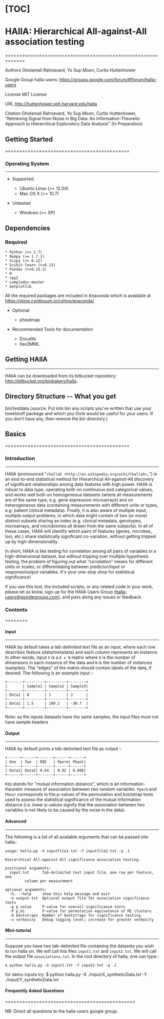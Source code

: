 [TOC]
=============================================================
# HAllA: Hierarchical All-against-All association testing #
=============================================================

Authors
 Gholamali Rahnavard, Yo Sup Moon, Curtis Huttenhower

Google Group
 halla-users: https://groups.google.com/forum/#!forum/halla-users

License
 MIT License

URL
 http://huttenhower.sph.harvard.edu/halla

Citation
 Gholamali Rahnavard, Yo Sup Moon, Curtis Huttenhower, "Retrieving Signal from Noise in Big Data: An Information-Theoretic Approach to Hierarchical Exploratory Data Analysis" (In Preparation)



## Getting Started ##
============================================ 

### Operating System ###
--------------------------------------------

* Supported 
	* Ubuntu Linux (>= 12.04) 
	* Mac OS X (>= 10.7)

* Untested  
	* Windows (>= XP) 

Dependencies 
--------------------------------------------

### Required ###
	* Python (>= 2.7)
	* Numpy (>= 1.7.1)
	* Scipy (>= 0.12) 
	* Scikit-learn (>=0.13) 
	* Pandas (>=0.15.2)
	* R 
 	* rpy2
	* sampledoc-master
	* matplotlib
All the required packages are included in Anaconda which is available at https://store.continuum.io/cshop/anaconda/

* Optional
	* pheatmap

* Recommended Tools for documentation 
	* Docutils
	* itex2MML

## Getting HAllA ##
--------------------------------------------

HAllA can be downloaded from its bitbucket repository: http://bitbucket.org/biobakery/halla.

Directory Structure -- What you get 
---------------------------------------------

bin/testdata (source: Put into bin any scripts you’ve written that use your towelstuff package and which you think would be useful for your users. If you don’t have any, then remove the bin directory.)



## Basics ## 
============================================

### Introduction ###
--------------------------------------------

HAllA (pronounced "`challah <http://en.wikipedia.org/wiki/Challah>`_") is an
end-to-end statistical method for Hierarchical All-against-All discovery of
significant relationships among data features with high power.  HAllA is robust
to data type, operating both on continuous and categorical values, and works well
both on homogeneous datasets (where all measurements are of the same type, e.g.
gene expression microarrays) and on heterogeneous data (containing measurements
with different units or types, e.g. patient clinical metadata).  Finally, it is
also aware of multiple input, multiple output problems, in which data might
contain of two (or more) distinct subsets sharing an index (e.g. clinical metadata,
genotypes, microarrays, and microbiomes all drawn from the same subjects).  In
all of these cases, HAllA will identify which pairs of features (genes,
microbes, loci, etc.) share statistically significant co-variation, without
getting tripped up by high-dimensionality.

In short, HAllA is like testing for correlation among all pairs of variables
in a high-dimensional dataset, but without tripping over multiple hypothesis
testing, the problem of figuring out what "correlation" means for different
units or scales, or differentiating between predictor/input or response/output
variables.  It's your one-stop shop for statistical significance!

If you use this tool, the included scripts, or any related code in your work,
please let us know, sign up for the HAllA Users Group (halla-users@googlegroups.com), and pass along any issues or feedback.

### Contents ###
========

#### Input #####
----------------------------------------------

HAllA by default takes a tab-delimited text file as an input, where each row describes feature (data/metadata) and each column represents an instance. In other words, input `X` is a `D x N` matrix where `D` is the number of dimensions in each instance of the data and `N` is the number of instances (samples). The "edges" of the matrix should contain labels of the data, if desired. The following is an example input ::

	+-------+---------+---------+--------+
	|       | Sample1 | Sample2 | Sample3|
	+-------+---------+---------+--------+
	| Data1 | 0       | 1       | 2      |
	+-------+---------+---------+--------+ 
	| Data2 | 1.5     | 100.2   | -30.7  |
	+-------+---------+---------+--------+

Note: as the inputs datasets have the same samples, the input files must not have sample headers

#### Output ####
-----------------------------------------------

HAllA by default prints a tab-delimited text file as output ::

	+------+------+-------+------+------+
	| One  | Two  | MID   | Pperm| Pboot|
	+------+------+-------+------+------+
	| Data1| Data2| 0.64  | 0.02 | 0.008|
	+------+------+-------+------+------+  	

`MID` stands for "mutual information distance", which is an information-theoretic measure of association between two random variables. `Pperm` and `Pboot` corresponds to the p-values of the permutation and bootstrap tests used to assess the statistical significance of the mutual information distance (i.e. lower p-values signify that the association between two variables 
is not likely to be caused by the noise in the data).  


#### Advanced ####
------------------------------------------------

The following is a list of all available arguments that can be passed into halla:: 

	usage: halla.py -X inputfile1.txt -Y inputfile2.txt -q .1 

	Hierarchical All-against-All significance association testing.

	positional arguments:
	  input.txt      Tab-delimited text input file, one row per feature, one
			 column per measurement

	optional arguments:
	  -h, --help     show this help message and exit
	  -o output.txt  Optional output file for association significance tests
	  -p p_value     P-value for overall significance tests
	  -P p_mi        P-value for permutation equivalence of MI clusters
	  -b bootstraps  Number of bootstraps for significance testing
	  -v verbosity   Debug logging level; increase for greater verbosity

#### Mini-tutorial ####
---------------------------------------------------

Suppose you have two tab-delimited file containing the datasets you wish to run halla on. We will call this files `input1.txt` and `input2.txt`. We will call the output file `associations.txt`. In the root directory of halla, one can type::
	
	$ python halla.py -X input1.txt -Y input2.txt -q .2 
for demo inputs try:
	$ python halla.py -X ./input/X_syntheticData.txt -Y ./input/Y_syntheticData.txt 

#### Frequently Asked Questions ####
==============================================

NB: Direct all questions to the halla-users google group. 
